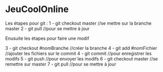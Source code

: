 # JeuCoolOnline
Les étapes pour git :
1 - git checkout master //se mettre sur la branche master
2 - git pull //pour se mettre à jour

Enusuite les étapes pour faire une modif

3 - git checkout #nomBranche //créer la branche
4 - git add #nomFichier //ajouter les fichiers sur le commit
4 - git commit //pour enregistrer les modifs
5 - git push //pour envoyer les modifs
6 - git checkout master //se remettre sur master
7 - git pull //pour se mettre à jour
